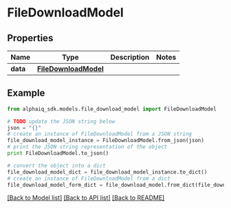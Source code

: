# FileDownloadModel


## Properties

Name | Type | Description | Notes
------------ | ------------- | ------------- | -------------
**data** | [**FileDownloadModel**](FileDownloadModel.md) |  | 

## Example

```python
from alphaiq_sdk.models.file_download_model import FileDownloadModel

# TODO update the JSON string below
json = "{}"
# create an instance of FileDownloadModel from a JSON string
file_download_model_instance = FileDownloadModel.from_json(json)
# print the JSON string representation of the object
print FileDownloadModel.to_json()

# convert the object into a dict
file_download_model_dict = file_download_model_instance.to_dict()
# create an instance of FileDownloadModel from a dict
file_download_model_form_dict = file_download_model.from_dict(file_download_model_dict)
```
[[Back to Model list]](../README.md#documentation-for-models) [[Back to API list]](../README.md#documentation-for-api-endpoints) [[Back to README]](../README.md)


